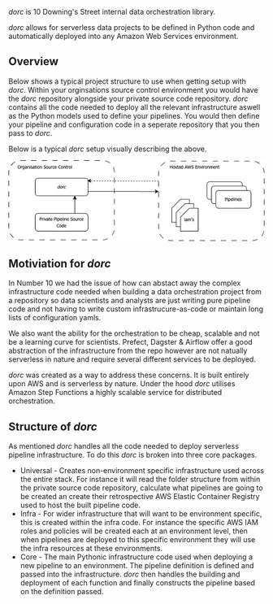 *dorc* is 10 Downing's Street internal data orchestration library.

*dorc* allows for serverless data projects to be defined in Python code and automatically deployed into any Amazon Web Services environment.

## Overview

Below shows a typical project structure to use when getting setup with *dorc*. Within your orginsations source control environment you would have the *dorc* repository alongside your private source code repository. *dorc* contains all the code needed to deploy all the relevant infrastructure aswell as the Python models used to define your pipelines. You would then define your pipeline and configuration code in a seperate repository that you then pass to *dorc*.

Below is a typical *dorc* setup visually describing the above.

![dorc Overview](./images/dorc_overview.png)

## Motiviation for *dorc*

In Number 10 we had the issue of how can abstact away the complex infrastructure code needed when building a data orchestration project from a repository so data scientists and analysts are just writing pure pipeline code and not having to write custom infrastrucure-as-code or maintain long lists of configuration yamls.

We also want the ability for the orchestration to be cheap, scalable and not be a learning curve for scientists. Prefect, Dagster & Airflow offer a good abstraction of the infrastructure from the repo however are not natually serverless in nature and require several different services to be deployed.

*dorc* was created as a way to address these concerns. It is built entirely upon AWS and is serverless by nature. Under the hood *dorc* utilises Amazon Step Functions a highly scalable service for distributed orchestration.

## Structure of *dorc*

As mentioned *dorc* handles all the code needed to deploy serverless pipeline infrastructure. To do this *dorc* is broken into three core packages.

- Universal - Creates non-environment specific infrastructure used across the entire stack. For instance it will read the folder structure from within the private source code repository, calculate what pipelines are going to be created an create their retrospective AWS Elastic Container Registry used to host the built pipeline code.
- Infra - For wider infrastructure that will want to be environment specific, this is created within the infra code. For instance the specific AWS IAM roles and policies will be created each at an environment level, then when pipelines are deployed to this specific environment they will use the infra resources at these environments.
- Core - The main Pythonic infrastructure code used when deploying a new pipeline to an environment. The pipeline definition is defined and passed into the infrastructure. *dorc* then handles the building and deployment of each function and finally constructs the pipeline based on the definition passed.
